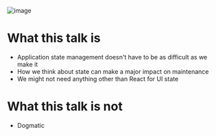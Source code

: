
![image](https://user-images.githubusercontent.com/8647704/123879249-9d7e4600-d90e-11eb-84a0-1001f4877cc4.png)

# What this talk is

- Application state management doesn't have to be as difficult as we make it
- How we think about state can make a major impact on maintenance
- We might not need anything other than React for UI state

# What this talk is not

- Dogmatic
